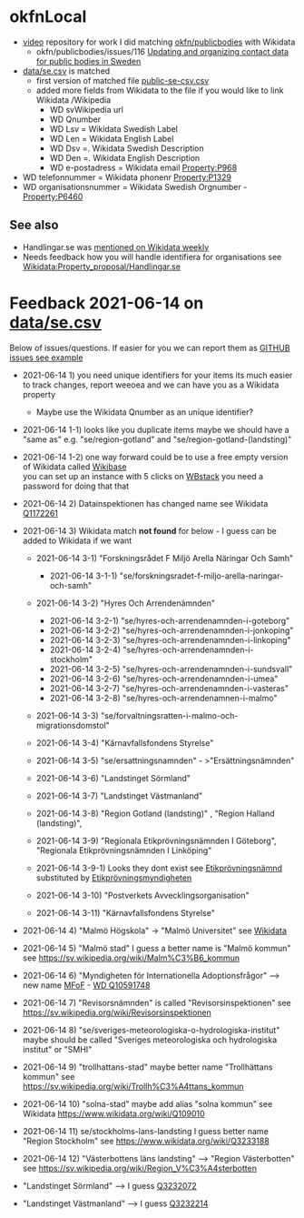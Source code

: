 # okfnLocal
* [video](https://youtu.be/1o2NTBnw1rE)
repository for work I did matching [okfn/publicbodies](https://github.com/okfn/publicbodies) with Wikidata 
   * okfn/publicbodies/issues/116 [Updating and organizing contact data for public bodies in Sweden ](https://github.com/okfn/publicbodies/issues/116)
* [data/se.csv](https://github.com/okfn/publicbodies/blob/master/data/se.csv) is matched 
  * first version of matched file [public-se-csv.csv](https://github.com/salgo60/okfnLocal/blob/main/public-se-csv.csv)
  * added more fields from Wikidata to the file if you would like to link Wikidata /Wikipedia
    * WD svWikipedia url
    * WD Qnumber
    * WD Lsv = Wikidata Swedish Label
    * WD Len = Wikidata English Label
    * WD Dsv =. Wikidata Swedish Description
    * WD Den =. Wikidata English Description
    * WD e-postadress = Wikidata email [Property:P968](https://www.wikidata.org/wiki/Property:P968)
* WD telefonnummer = Wikidata phonenr [Property:P1329](https://www.wikidata.org/wiki/Property:P1329)
* WD organisationsnummer = Wikidata Swedish Orgnumber  - [Property:P6460](https://www.wikidata.org/wiki/Property:P6460) 
## See also
* Handlingar.se was [mentioned on Wikidata weekly](https://www.wikidata.org/wiki/Wikidata:Status_updates/2021_06_14)
* Needs feedback how you will handle identifiera for organisations see [Wikidata:Property_proposal/Handlingar.se](https://www.wikidata.org/wiki/Wikidata:Property_proposal/Handlingar.se)
# Feedback 2021-06-14  on [data/se.csv](https://github.com/okfn/publicbodies/blob/master/data/se.csv)
Below of issues/questions. If easier for you we can report them as [GITHUB issues see example](https://github.com/salgo60/okfnLocal/issues?q=)
* 2021-06-14 1) you need unique identifiers for your items its much easier to track changes, report weeoea and we can have you as a Wikidata property
  * Maybe use the Wikidata Qnumber as an unique identifier?
* 2021-06-14 1-1) looks like you duplicate items maybe we should have a "same as" e.g. "se/region-gotland" and "se/region-gotland-(landsting)" 
* 2021-06-14 1-2) one way forward could be to use a free empty version of Wikidata called [Wikibase](https://wikiba.se/)  
you can set up an instance with 5 clicks on [WBstack](https://www.wbstack.com) you need a password for doing that that 

* 2021-06-14 2) Datainspektionen has changed name see Wikidata [Q1172261](https://www.wikidata.org/wiki/Q1172261)

* 2021-06-14 3) Wikidata match **not found** for below - I guess can be added to Wikidata if we want
  * 2021-06-14 3-1) "Forskningsrådet F Miljö Arella Näringar Och Samh"
    * 2021-06-14 3-1-1) "se/forskningsradet-f-miljo-arella-naringar-och-samh"
  * 2021-06-14 3-2) "Hyres Och Arrendenämnden" 
    * 2021-06-14 3-2-1) "se/hyres-och-arrendenamnden-i-goteborg"
    * 2021-06-14 3-2-2) "se/hyres-och-arrendenamnden-i-jonkoping"
    * 2021-06-14 3-2-3) "se/hyres-och-arrendenamnden-i-linkoping"
    * 2021-06-14 3-2-4) "se/hyres-och-arrendenamnden-i-stockholm"
    * 2021-06-14 3-2-5) "se/hyres-och-arrendenamnden-i-sundsvall"
    * 2021-06-14 3-2-6) "se/hyres-och-arrendenamnden-i-umea"
    * 2021-06-14 3-2-7) "se/hyres-och-arrendenamnden-i-vasteras"
    * 2021-06-14 3-2-8) "se/hyres-och-arrendenamnen-i-malmo"
  * 2021-06-14 3-3) "se/forvaltningsratten-i-malmo-och-migrationsdomstol"

  * 2021-06-14 3-4) "Kärnavfallsfondens Styrelse"
  * 2021-06-14 3-5) "se/ersattningsnamnden" - >"Ersättningsnämnden"
  * 2021-06-14 3-6) "Landstinget Sörmland"
  * 2021-06-14 3-7) "Landstinget Västmanland"
  * 2021-06-14 3-8) "Region Gotland (landsting)" , "Region Halland (landsting)",
  * 2021-06-14 3-9) "Regionala Etikprövningsnämnden I Göteborg", "Regionala Etikprövningsnämnden I Linköping"
  * 2021-06-14 3-9-1) Looks they dont exist see [Etikprövningsnämnd](https://sv.wikipedia.org/wiki/Etikpr%C3%B6vningsn%C3%A4mnd)  substituted by [Etikprövningsmyndigheten](https://sv.wikipedia.org/wiki/Etikpr%C3%B6vningsmyndigheten)
  * 2021-06-14 3-10) "Postverkets Avvecklingsorganisation"
  * 2021-06-14 3-11) "Kärnavfallsfondens Styrelse"

* 2021-06-14 4) "Malmö Högskola"  -> "Malmö Universitet" see [Wikidata](https://www.wikidata.org/wiki/Q977781) 
* 2021-06-14 5) "Malmö stad" I guess a better name is "Malmö kommun" see https://sv.wikipedia.org/wiki/Malm%C3%B6_kommun
* 2021-06-14 6) "Myndigheten för Internationella Adoptionsfrågor" --> new name [MFoF](https://www.bvadopt.se/Adoption-Aktuellt-MIA-har-bytt-namn-till-MFoF_DXNI-862974_) - [WD Q10591748](https://www.wikidata.org/wiki/Q10591748)
* 2021-06-14 7) "Revisorsnämnden" is called "Revisorsinspektionen" see https://sv.wikipedia.org/wiki/Revisorsinspektionen
* 2021-06-14 8) "se/sveriges-meteorologiska-o-hydrologiska-institut" maybe should be called "Sveriges meteorologiska och hydrologiska institut" or "SMHI"
* 2021-06-14 9) "trollhattans-stad" maybe better name "Trollhättans kommun" see https://sv.wikipedia.org/wiki/Trollh%C3%A4ttans_kommun
* 2021-06-14 10) "solna-stad" maybe add alias "solna kommun" see Wikidata https://www.wikidata.org/wiki/Q109010
* 2021-06-14 11) se/stockholms-lans-landsting I guess better name "Region Stockholm" see https://www.wikidata.org/wiki/Q3233188
* 2021-06-14 12) "Västerbottens läns landsting" --> "Region Västerbotten" see https://sv.wikipedia.org/wiki/Region_V%C3%A4sterbotten
* "Landstinget Sörmland" --> I guess [Q3232072](https://www.wikidata.org/wiki/Q3232072)
* "Landstinget Västmanland" --> I guess [Q3232214](https://www.wikidata.org/wiki/Q3232214)
